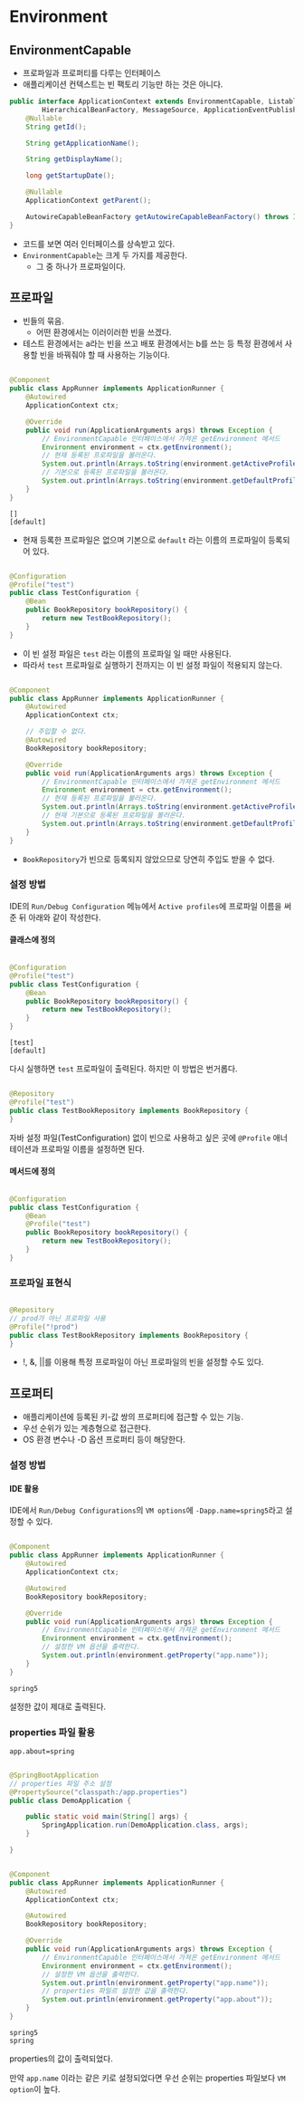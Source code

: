 # Environment

## EnvironmentCapable

- 프로파일과 프로퍼티를 다루는 인터페이스
- 애플리케이션 컨텍스트는 빈 팩토리 기능만 하는 것은 아니다.

```java
public interface ApplicationContext extends EnvironmentCapable, ListableBeanFactory,
        HierarchicalBeanFactory, MessageSource, ApplicationEventPublisher, ResourcePatternResolver {
    @Nullable
    String getId();

    String getApplicationName();

    String getDisplayName();

    long getStartupDate();

    @Nullable
    ApplicationContext getParent();

    AutowireCapableBeanFactory getAutowireCapableBeanFactory() throws IllegalStateException;
}
```

- 코드를 보면 여러 인터페이스를 상속받고 있다.
- `EnvironmentCapable`는 크게 두 가지를 제공한다.
    - 그 중 하나가 프로파일이다.

## 프로파일

- 빈들의 묶음.
    - 어떤 환경에서는 이러이러한 빈을 쓰겠다.
- 테스트 환경에서는 a라는 빈을 쓰고 배포 환경에서는 b를 쓰는 등 특정 환경에서 사용할 빈을 바꿔줘야 할 때 사용하는 기능이다.

```java

@Component
public class AppRunner implements ApplicationRunner {
    @Autowired
    ApplicationContext ctx;

    @Override
    public void run(ApplicationArguments args) throws Exception {
        // EnvironmentCapable 인터페이스에서 가져온 getEnvironment 메서드
        Environment environment = ctx.getEnvironment();
        // 현재 등록된 프로파일을 불러온다.
        System.out.println(Arrays.toString(environment.getActiveProfiles()));
        // 기본으로 등록된 프로파일을 볼러온다.
        System.out.println(Arrays.toString(environment.getDefaultProfiles()));
    }
}
```

```text
[]
[default]
```

- 현재 등록한 프로파일은 없으며 기본으로 `default` 라는 이름의 프로파일이 등록되어 있다.

```java

@Configuration
@Profile("test")
public class TestConfiguration {
    @Bean
    public BookRepository bookRepository() {
        return new TestBookRepository();
    }
}
```

- 이 빈 설정 파일은 `test` 라는 이름의 프로파일 일 때만 사용된다. 
- 따라서 `test` 프로파일로 실행하기 전까지는 이 빈 설정 파일이 적용되지 않는다.

```java

@Component
public class AppRunner implements ApplicationRunner {
    @Autowired
    ApplicationContext ctx;

    // 주입할 수 없다.
    @Autowired
    BookRepository bookRepository;

    @Override
    public void run(ApplicationArguments args) throws Exception {
        // EnvironmentCapable 인터페이스에서 가져온 getEnvironment 메서드
        Environment environment = ctx.getEnvironment();
        // 현재 등록된 프로파일을 불러온다.
        System.out.println(Arrays.toString(environment.getActiveProfiles()));
        // 현재 기본으로 등록된 프로파일을 볼러온다.
        System.out.println(Arrays.toString(environment.getDefaultProfiles()));
    }
}
```

- `BookRepository`가 빈으로 등록되지 않았으므로 당연히 주입도 받을 수 없다.

### 설정 방법

IDE의 `Run/Debug Configuration` 메뉴에서 `Active profiles`에 프로파일 이름을 써준 뒤 아래와 같이 작성한다.

#### 클래스에 정의

```java

@Configuration
@Profile("test")
public class TestConfiguration {
    @Bean
    public BookRepository bookRepository() {
        return new TestBookRepository();
    }
}
```

```text
[test]
[default]
```

다시 실행하면 `test` 프로파일이 출력된다. 하지만 이 방법은 번거롭다.

```java

@Repository
@Profile("test")
public class TestBookRepository implements BookRepository {
}
```

자바 설정 파일(TestConfiguration) 없이 빈으로 사용하고 싶은 곳에 `@Profile` 애너테이션과 프로파일 이름을 설정하면 된다.

#### 메서드에 정의

```java

@Configuration
public class TestConfiguration {
    @Bean
    @Profile("test")
    public BookRepository bookRepository() {
        return new TestBookRepository();
    }
}
```

### 프로파일 표현식

```java

@Repository
// prod가 아닌 프로파일 사용
@Profile("!prod")
public class TestBookRepository implements BookRepository {
}
```

- !, &, ||를 이용해 특정 프로파일이 아닌 프로파일의 빈을 설정할 수도 있다.

## 프로퍼티

- 애플리케이션에 등록된 키-값 쌍의 프로퍼티에 접근할 수 있는 기능. 
- 우선 순위가 있는 계층형으로 접근한다. 
- OS 환경 변수나 -D 옵션 프로퍼티 등이 해당한다.

### 설정 방법

#### IDE 활용

IDE에서 `Run/Debug Configurations`의 `VM options`에 `-Dapp.name=spring5`라고 설정할 수 있다.

```java

@Component
public class AppRunner implements ApplicationRunner {
    @Autowired
    ApplicationContext ctx;

    @Autowired
    BookRepository bookRepository;

    @Override
    public void run(ApplicationArguments args) throws Exception {
        // EnvironmentCapable 인터페이스에서 가져온 getEnvironment 메서드
        Environment environment = ctx.getEnvironment();
        // 설정한 VM 옵션을 출력한다.
        System.out.println(environment.getProperty("app.name"));
    }
}
```

```text
spring5
```

설정한 값이 제대로 출력된다.

### properties 파일 활용

```properties
app.about=spring
```

```java

@SpringBootApplication
// properties 파일 주소 설정
@PropertySource("classpath:/app.properties")
public class DemoApplication {

    public static void main(String[] args) {
        SpringApplication.run(DemoApplication.class, args);
    }

}
```

```java

@Component
public class AppRunner implements ApplicationRunner {
    @Autowired
    ApplicationContext ctx;

    @Autowired
    BookRepository bookRepository;

    @Override
    public void run(ApplicationArguments args) throws Exception {
        // EnvironmentCapable 인터페이스에서 가져온 getEnvironment 메서드
        Environment environment = ctx.getEnvironment();
        // 설정한 VM 옵션을 출력한다.
        System.out.println(environment.getProperty("app.name"));
        // properties 파일르 설정한 값을 출력한다.
        System.out.println(environment.getProperty("app.about"));
    }
}
```

```text
spring5
spring
```

properties의 값이 출력되었다. 

만약 `app.name` 이라는 같은 키로 설정되었다면 우선 순위는 properties 파일보다 `VM option`이 높다.